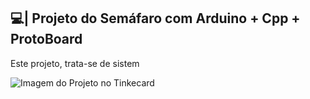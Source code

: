 ## 💻| Projeto do Semáfaro com Arduino + Cpp + ProtoBoard

  Este projeto, trata-se de sistem

![Imagem do Projeto no Tinkecard](https://github.com/user-attachments/assets/49206bc0-7cde-4ada-b7f5-ab6e50eed3be)
